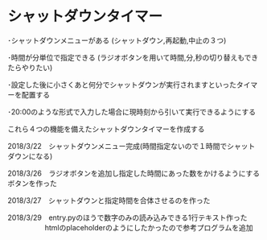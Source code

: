 # シャットダウンタイマー
･シャットダウンメニューがある
(シャットダウン,再起動,中止の３つ)

･時間が分単位で指定できる
(ラジオボタンを用いて時間,分,秒の切り替えもできたらやりたい)

･設定した後に小さくあと何分でシャットダウンが実行されますといったタイマーを配置する

･20:00のような形式で入力した場合に現時刻から引いて実行できるようにする

これら４つの機能を備えたシャットダウンタイマーを作成する

2018/3/22　シャットダウンメニュー完成(時間指定ないので１時間でシャットダウンになる)

2018/3/26　ラジオボタンを追加し指定した時間にあった数をかけるようにするボタンを作った

2018/3/27　シャットダウンと指定時間を合体させるのを作った

2018/3/29　entry.pyのほうで数字のみの読み込みできる1行テキスト作った  
　　　　　 htmlのplaceholderのようにしたかったので参考プログラムを追加